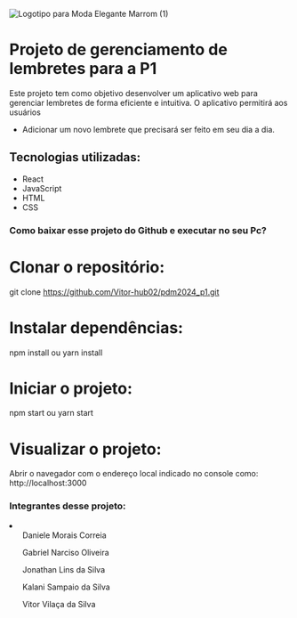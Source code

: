 ![Logotipo para Moda Elegante Marrom (1)](https://github.com/Vitor-hub02/pdm2024_p1/assets/70297399/975411b1-261e-4ea0-a8b3-be9e1950c2b0)

# Projeto de gerenciamento de lembretes para a P1

Este projeto tem como objetivo desenvolver um aplicativo web para gerenciar lembretes de forma eficiente e intuitiva. O aplicativo permitirá aos usuários

<ul>
    <li>Adicionar um novo lembrete que precisará ser feito em seu dia a dia.</li>
</ul>

## Tecnologias utilizadas:

<ul>
    <li>React</li>
    <li>JavaScript</li>
    <li>HTML</li>
    <li>CSS</li>
</ul>

### Como baixar esse projeto do Github e executar no seu Pc?

# Clonar o repositório:
git clone https://github.com/Vitor-hub02/pdm2024_p1.git

# Instalar dependências:
npm install ou yarn install

# Iniciar o projeto:
npm start ou yarn start

# Visualizar o projeto:
Abrir o navegador com o endereço local indicado no console como: http://localhost:3000

### Integrantes desse projeto:

<li>
    <ul>Daniele Morais Correia </ul>
    <ul>Gabriel Narciso Oliveira </ul>
    <ul>Jonathan Lins da Silva </ul>
    <ul>Kalani Sampaio da Silva </ul>
    <ul>Vitor Vilaça da Silva </ul>
</li>

